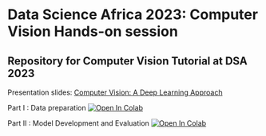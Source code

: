 # Data Science Africa 2023: Computer Vision Hands-on session

## Repository for Computer Vision Tutorial at DSA 2023

Presentation slides: [Computer Vision: A Deep Learning Approach](./Computer%20Vision_%20A%20deep%20learning%20approach_DSA2023_Kigali.pdf)

Part I : Data preparation [![Open In 
Colab](https://colab.research.google.com/assets/colab-badge.svg)](https://colab.research.google.com/drive/1nx024hhi31xmVXaPF0QQwAe9Z0ajNmSu?usp=sharing)

Part II : Model Development and Evaluation [![Open In 
Colab](https://colab.research.google.com/assets/colab-badge.svg)](https://colab.research.google.com/drive/1Gt_13_h6oPgCzuAUv_FbNHMk_rKJkQ5Z?usp=sharing)

